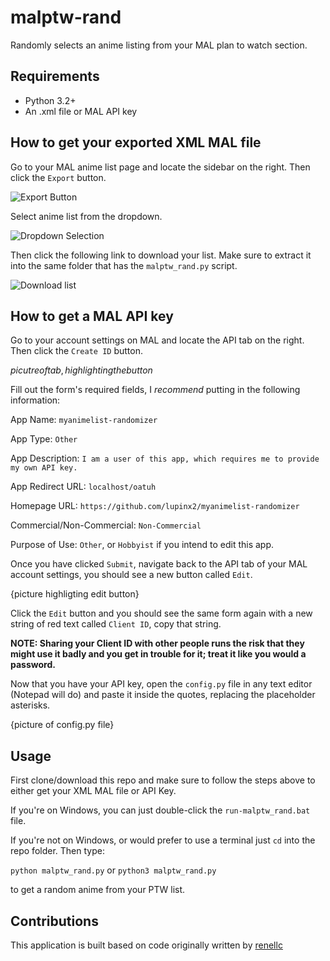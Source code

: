 # malptw-rand
Randomly selects an anime listing from your MAL plan to watch section.

## Requirements
- Python 3.2+
- An .xml file or MAL API key

## How to get your exported XML MAL file
Go to your MAL anime list page and locate the sidebar on the right. Then click the `Export` button.

![Export Button](https://i.ibb.co/TB9rnhX/mal1.png)

Select anime list from the dropdown.

![Dropdown Selection](https://i.ibb.co/VNGjrLR/image.png)

Then click the following link to download your list. Make sure to extract it into the same folder that has the `malptw_rand.py` script.

![Download list](https://i.ibb.co/rfB7GJf/image.png)

## How to get a MAL API key
Go to your account settings on MAL and locate the API tab on the right. Then click the `Create ID` button.

$picutre of tab, highlighting the button$

Fill out the form's required fields, I *recommend* putting in the following information:

App Name: `myanimelist-randomizer`

App Type: `Other`

App Description: `I am a user of this app, which requires me to provide my own API key.`

App Redirect URL: `localhost/oatuh`

Homepage URL: `https://github.com/lupinx2/myanimelist-randomizer`

Commercial/Non-Commercial: `Non-Commercial`

Purpose of Use: `Other`, or `Hobbyist` if you intend to edit this app.

Once you have clicked `Submit`, navigate back to the API tab of your MAL account settings, you should see a new button called `Edit`.

{picture highligting edit button}

Click the `Edit` button and you should see the same form again with a new string of red text called `Client ID`, copy that string. 

**NOTE: Sharing your Client ID with other people runs the risk that they might use it badly and you get in trouble for it; treat it like you would a password.**

Now that you have your API key, open the `config.py` file in any text editor (Notepad will do) and paste it inside the quotes, replacing the placeholder asterisks.

{picture of config.py file}

## Usage
First clone/download this repo and make sure to follow the steps above to either get your XML MAL file or API Key.

If you're on Windows, you can just double-click the `run-malptw_rand.bat` file.

If you're not on Windows, or would prefer to use a terminal just `cd` into the repo folder. Then type:

`python malptw_rand.py` or `python3 malptw_rand.py`

to get a random anime from your PTW list.

## Contributions

This application is built based on code originally written by [renellc](https://github.com/renellc)
